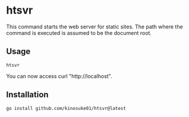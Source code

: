 # htsvr
This command starts the web server for static sites. The path where the command is executed is assumed to be the document root.

## Usage

```
htsvr
```

You can now access curl "http://localhost".

## Installation

```
go install github.com/kinosuke01/htsvr@latest
```
